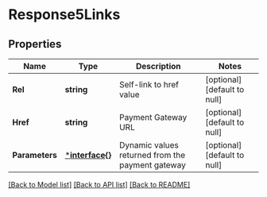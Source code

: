 # Response5Links

## Properties
Name | Type | Description | Notes
------------ | ------------- | ------------- | -------------
**Rel** | **string** | Self-link to href value | [optional] [default to null]
**Href** | **string** | Payment Gateway URL | [optional] [default to null]
**Parameters** | [***interface{}**](interface{}.md) | Dynamic values returned from the payment gateway | [optional] [default to null]

[[Back to Model list]](../README.md#documentation-for-models) [[Back to API list]](../README.md#documentation-for-api-endpoints) [[Back to README]](../README.md)

